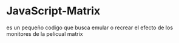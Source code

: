 # JavaScript-Matrix
es un pequeño codigo que busca emular o recrear el efecto de los monitores
de la pelicual matrix
